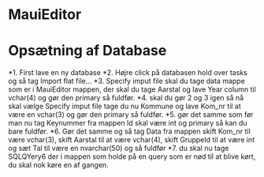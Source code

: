# MauiEditor

# Opsætning af Database
*1. First lave en ny database
*2. Højre click på databasen hold over tasks og så tag Import flat file...
*3. Specify imput file skal du tage data mappe som er i MauiEditor mappen, der skal du tage Aarstal og lave Year column til vchar(4) og gør den primary så fuldfør.
*4. skal du gør 2 og 3 igen så nå skal vælge Specify imput file tage du nu Kommune og lave Kom_nr til at være en vchar(3) og gør den primary så fuldfør.
*5. gør det samme som før man nu tag Keynummer fra mappen Id skal være int og primary så kan du bare fuldfør.
*6. Gør det samme og så tag Data fra mappen skift Kom_nr til være vchar(3), skift Aarstal til at være vchar(4), skift GruppeId til at være int og sæt Tal til være en nvarchar(50) og så fuldfør
*7. du skal nu tage SQLQYery6 der i mappen som holde på en query som er nød til at blive kørt, du skal nok køre en af gangen.
